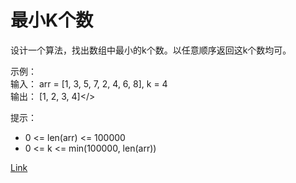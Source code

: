 <h1>最小K个数</h1>

设计一个算法，找出数组中最小的k个数。以任意顺序返回这k个数均可。</br>

示例：</br>
输入： arr = [1, 3, 5, 7, 2, 4, 6, 8], k = 4</br>
输出： [1, 2, 3, 4]</>

提示：
- 0 <= len(arr) <= 100000
- 0 <= k <= min(100000, len(arr))

[Link](https://leetcode-cn.com/problems/smallest-k-lcci/)